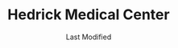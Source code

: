 ---
layout: location-page
date: Last Modified
description: "Local COVID-19 testing is available at Hedrick Medical Center in Chillicothe, Missouri, USA."
permalink: "locations/missouri/chillicothe/hedrick-medical-center/"
tags:
  - locations
  - missouri
title: Hedrick Medical Center
state: Missouri
stateAbbr: MO
hood: Chillicothe
address: 2799 N Washington St
city: Chillicothe
zip: 64601
mapUrl: "http://maps.apple.com/?q=Hedrick+Medical+Center&address=2799+N+Washington+St,Chillicothe,Missouri,64601"
locationType: Walk-in
phone: 660-646-1480
website: undefined
onlineBooking: undefined
closed: undefined
closedUpdate: April 15th, 2020
notes: "By appointment only. Requires doctor's referral. Must have fever and other symptoms."
days: Hours unknown
ctaMessage: Call 660-646-1480
ctaUrl: "tel:660-646-1480"
---